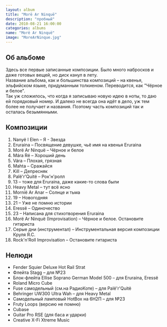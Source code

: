 ```yaml
---
layout: album
title: "Morë Ar Ninquë"
description: "пробный"
date: 2010-08-21 16:00:00
categories: albums
name: "Morë Ar Ninquë"
image: "MoreArNinque.jpg"
---
```


## Об альбоме

Здесь все первые записанные композиции. Было много набросков и даже готовых вещей, но диск канул в лету.  
Название альбома, как и большинства композиций &ndash; на квенья, эльфийском языке, придуманным толкиеном. Переводится, как "Чёрное и белое".  
Так уж сложилось, что когда я записываю новую идею в ноты, то даю ей порядковый номер. И далеко не всегда она идёт в дело, уж тем более не получает и названия. Поэтому часть композиций так и осталась безымянными.

## Композиции

1. Nanyë I Elen &ndash; Я - Звезда
2. Eruraina &ndash; Посвящение девушке, чьё имя на квенья Eruraina
3. Morë Ar Ninquë &ndash; Чёрное и белое
4. Mára Ré &ndash; Хороший день
5. Vára &ndash; Плохая, грязная
6. Mahta &ndash; Сражайся
7. Kill &ndash; Депресняк
8. Palë'r'Quitë &ndash; Рок'н'ролл
9. 13 &ndash; тоже для Eruraina, даже какие-то слова были
10. Heavy Metal &ndash; тут всё ясно
11. Mornië Ar Anar &ndash; Солнце и тьма
12. 19 &ndash; Новогодняя
13. 21 &ndash; Уже не помню истории
14. Eressë &ndash; Одиночество
15. 23 &ndash; Написана для стихотворения Eruraina
16. Morë Ar Ninquë (Improvisation) &ndash; Чёрное и белое. Остановите гитариста
17. Серые дни (инструментал) &ndash; Инструментальная версия композиции Круля Я.С.
18. Rock'n'Roll Improvisation &ndash; Остановите гитариста  

## Нелюди

* Fender Squier Deluxe Hot Rail Strat  
* Флейта Stagg &ndash; для №23  
* Блок-флейта Ellise Soprano German Model 500 &ndash; для Eruraina, Eressë  
* Roland Micro Cube  
* Fuse самодельный (см.на РадиоКоте) &ndash; для Palë'r'Quitë  
* Behringer UW300 Ultra Wah &ndash; для Heavy Metal  
* Самодельный ламповый HotBox на 6Н2П &ndash; для №23  
* Fruty Loops (версию не помню)  
* Cubase  
* Guitar Pro RSE (для баса и ударки)  
* Creative X-Fi Xtreme Music  
  
